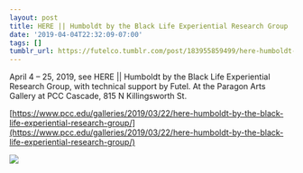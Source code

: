 ```yaml
---
layout: post
title: HERE || Humboldt by the Black Life Experiential Research Group
date: '2019-04-04T22:32:09-07:00'
tags: []
tumblr_url: https://futelco.tumblr.com/post/183955859499/here-humboldt-by-the-black-life-experiential
---
```

April 4 – 25, 2019, see HERE || Humboldt by the Black Life Experiential Research Group, with technical support by Futel. At the Paragon Arts Gallery at PCC Cascade, 815 N Killingsworth St.

[https://www.pcc.edu/galleries/2019/03/22/here-humboldt-by-the-black-life-experiential-research-group/](https://www.pcc.edu/galleries/2019/03/22/here-humboldt-by-the-black-life-experiential-research-group/)

![](https://64.media.tumblr.com/e7420a396cafeacf60d01926de257086/tumblr_inline_pph3cyF2YV1sk9ezf_540.jpg)
